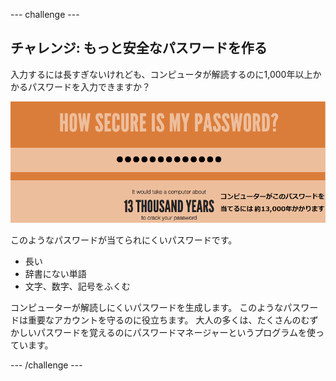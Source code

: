 --- challenge ---
## チャレンジ: もっと安全なパスワードを作る
入力するには長すぎないけれども、コンピュータが解読するのに1,000年以上かかるパスワードを入力できますか？

![スクリーンショット](images/passwords-13000.png)

このようなパスワードが当てられにくいパスワードです。

+ 長い
+ 辞書にない単語
+ 文字、数字、記号をふくむ

コンピューターが解読しにくいパスワードを生成します。 このようなパスワードは重要なアカウントを守るのに役立ちます。 大人の多くは、たくさんのむずかしいパスワードを覚えるのにパスワードマネージャーというプログラムを使っています。



--- /challenge ---
